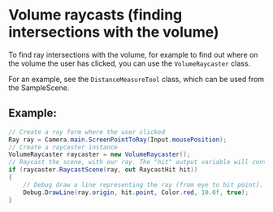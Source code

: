 # Volume raycasts (finding intersections with the volume)

To find ray intersections with the volume, for example to find out where on the volume the user has clicked, you can use the `VolumeRaycaster` class.

For an example, see the `DistanceMeasureTool` class, which can be used from the SampleScene.

## Example:

```csharp
// Create a ray form where the user clicked
Ray ray = Camera.main.ScreenPointToRay(Input.mousePosition);
// Create a raycaster instance
VolumeRaycaster raycaster = new VolumeRaycaster();
// Raycast the scene, with our ray. The "hit" output variable will contain the result, if any.
if (raycaster.RaycastScene(ray, out RaycastHit hit))
{
    // Debug draw a line representing the ray (from eye to hit point). Only visible in the scene view.
    Debug.DrawLine(ray.origin, hit.point, Color.red, 10.0f, true);
}
```